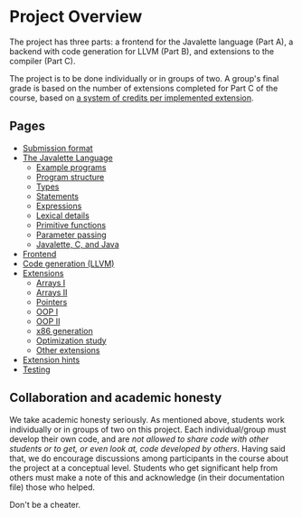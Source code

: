 Project Overview
================

The project has three parts: a frontend for the Javalette language
(Part A), a backend with code generation for LLVM (Part B), and
extensions to the compiler (Part C).

The project is to be done individually or in groups of two. A group's
final grade is based on the number of extensions completed for Part C
of the course, based on [a system of credits per implemented
extension](extensions.md).

Pages
-----

* [Submission format](submission_format.md)
* [The Javalette Language](javalette.md)
  * [Example programs](javalette.md#example-programs)
  * [Program structure](javalette.md#program-structure)
  * [Types](javalette.md#types)
  * [Statements](javalette.md#statements)
  * [Expressions](javalette.md#expressions)
  * [Lexical details](javalette.md#lexical-details)
  * [Primitive functions](javalette.md#primitive-functions)
  * [Parameter passing](javalette.md#parameter-passing)
  * [Javalette, C, and Java](javalette.md#javalette-c-and-java)
* [Frontend](frontend.md)
* [Code generation (LLVM)](code_generation.md)
* [Extensions](extensions.md)
  * [Arrays I](extensions.md#one-dimensional-arrays-and-for-loops)
  * [Arrays II](extensions.md#multidimensional-arrays)
  * [Pointers](extensions.md#dynamic-data-structures)
  * [OOP I](extensions.md#object-orientation)
  * [OOP II](extensions.md#object-orientation-with-dynamic-dispatch)
  * [x86 generation](extensions.md#native-x86-code-generation)
  * [Optimization study](extensions.md#study-of-llvm-optimization)
  * [Other extensions](extensions.md#further-possibilities)
* [Extension hints](hints.md)
* [Testing](testing.md)

Collaboration and academic honesty
----------------------------------

We take academic honesty seriously. As mentioned above, students work
individually or in groups of two on this project. Each
individual/group must develop their own code, and are _not allowed to
share code with other students or to get, or even look at, code
developed by others_. Having said that, we do encourage discussions
among participants in the course about the project at a conceptual
level. Students who get significant help from others must make a note
of this and acknowledge (in their documentation file) those who helped.

Don't be a cheater.

